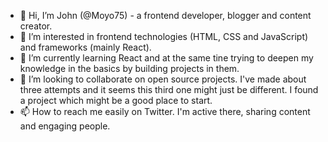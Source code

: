 - 👋 Hi, I’m John (@Moyo75) -  a frontend developer, blogger and content creator.
- 👀 I’m interested in frontend technologies (HTML, CSS and JavaScript) and frameworks (mainly React).
- 🌱 I’m currently learning React and at the same tine trying to deepen my knowledge in the basics by building projects in them.
- 💞️ I’m looking to collaborate on open source projects. I've made about three attempts and it seems this third one might just be different. I found a project which might be a good place to start.
- 📫 How to reach me easily on Twitter. I'm active there, sharing content and engaging people.

<!---
Moyo75/Moyo75 is a ✨ special ✨ repository because its `README.md` (this file) appears on your GitHub profile.
You can click the Preview link to take a look at your changes.
--->
